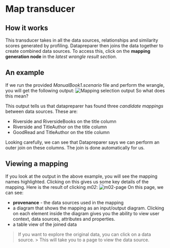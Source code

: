 # Map transducer

## How it works
This transducer takes in all the data sources, relationships and similarity scores generated by profiling.
Datapreparer then joins the data together to create combined data sources.
To access this, click on the **mapping generation node** in the *latest wrangle result section*.

## An example
If we run the provided *ManualBook1.scenario* file and perform the wrangle, you will get the following output:
![Mapping selection output](https://i.imgur.com/F2JfCYn.png)
So what does this mean?

This output tells us that datapreparer has found three *candidate mappings* between data sources.
These are:

- Riverside and RiversideBooks on the title column
- Riverside and TitleAuthor on the title column
- GoodRead and TitleAuthor on the title column

Looking carefully, we can see that Datapreparer says we can perform an outer join on these columns.
The join is done automatically for us.

## Viewing a mapping
If you look at the output in the above example, you will see the mapping names highlighted.
Clicking on this gives us some key details of the mapping.
Here is the result of clicking *m02*:
![m02-page](https://i.imgur.com/mjrGGDN.png)
On this page, we can see:

- **provenance** - the data sources used in the mapping
- a diagram that shows the mapping as an input/output diagram.
    Clicking on each element inside the diagram gives you the ability to view user context, data sources, attributes and properties.
- a table view of the joined data
  
> If you want to explore the original data, you can click on a data source. > This will take you to a page to view the data source.